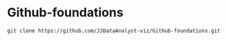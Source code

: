 # Github-foundations

```md
git clone https://github.com/JJDataAnalyst-viz/Github-foundations.git
```